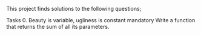 This project finds solutions to the following questions;

Tasks 0. Beauty is variable, ugliness is constant mandatory Write a function that returns the sum of all its parameters.
